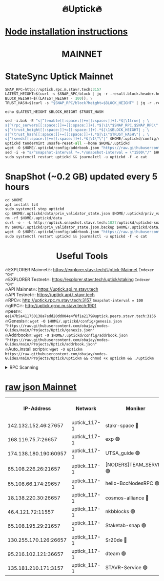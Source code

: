 <h1 align="center"> 🔥Uptick🔥</h1>

[Node installation instructions](https://github.com/obajay/nodes-Guides/tree/main/Projects/Uptick)
=

<h1 align="center"> MAINNET</h1>

# StateSync Uptick Mainnet
```python
SNAP_RPC=http://uptick.rpc.m.stavr.tech:3157
LATEST_HEIGHT=$(curl -s $SNAP_RPC/block | jq -r .result.block.header.height); \
BLOCK_HEIGHT=$((LATEST_HEIGHT - 100)); \
TRUST_HASH=$(curl -s "$SNAP_RPC/block?height=$BLOCK_HEIGHT" | jq -r .result.block_id.hash)

echo $LATEST_HEIGHT $BLOCK_HEIGHT $TRUST_HASH

sed -i.bak -E "s|^(enable[[:space:]]+=[[:space:]]+).*$|\1true| ; \
s|^(rpc_servers[[:space:]]+=[[:space:]]+).*$|\1\"$SNAP_RPC,$SNAP_RPC\"| ; \
s|^(trust_height[[:space:]]+=[[:space:]]+).*$|\1$BLOCK_HEIGHT| ; \
s|^(trust_hash[[:space:]]+=[[:space:]]+).*$|\1\"$TRUST_HASH\"| ; \
s|^(seeds[[:space:]]+=[[:space:]]+).*$|\1\"\"|" $HOME/.uptickd/config/config.toml
uptickd tendermint unsafe-reset-all --home $HOME/.uptickd
wget -O $HOME/.uptickd/config/addrbook.json "https://raw.githubusercontent.com/obajay/nodes-Guides/main/Projects/Uptick/addrbook.json"
sed -i -e "s/^snapshot-interval *=.*/snapshot-interval = \"1500\"/" $HOME/.uptickd/config/app.toml
sudo systemctl restart uptickd && journalctl -u uptickd -f -o cat
```
# SnapShot (~0.2 GB) updated every 5 hours
```python
cd $HOME
apt install lz4
sudo systemctl stop uptickd
cp $HOME/.uptickd/data/priv_validator_state.json $HOME/.uptickd/priv_validator_state.json.backup
rm -rf $HOME/.uptickd/data
curl -o - -L http://uptick.snapshot.stavr.tech:1027/uptickd/uptickd-snap.tar.lz4 | lz4 -c -d - | tar -x -C $HOME/.uptickd --strip-components 2
mv $HOME/.uptickd/priv_validator_state.json.backup $HOME/.uptickd/data/priv_validator_state.json
wget -O $HOME/.uptickd/config/addrbook.json "https://raw.githubusercontent.com/obajay/nodes-Guides/main/Projects/Uptick/addrbook.json"
sudo systemctl restart uptickd && journalctl -u uptickd -f -o cat
```
 <h1 align="center"> Useful Tools</h1>

🔥EXPLORER Mainnet🔥:         https://explorer.stavr.tech/Uptick-Mainnet      `Indexer "ON"` \
🔥EXPLORER Testnet🔥:           https://explorer.stavr.tech/uptick/staking        `Indexer "ON"` \
🔥API Mainnet🔥:                      https://uptick.api.m.stavr.tech \
🔥API Testnet🔥:                        https://uptick.api.t.stavr.tech \
🔥RPC🔥:                                      http://uptick.rpc.m.stavr.tech:3157              `Snapshot-interval = 100` \
🔥gRPC🔥:                                    http://uptick.grpc.m.stavr.tech:1901 \
🔥peer🔥:                                    `ee147b5a411750138a7add20dd004e4f8f1a2179@uptick.peers.stavr.tech:3156` \
🔥Genesis🔥:    ```wget -O $HOME/.uptickd/config/genesis.json "https://raw.githubusercontent.com/obajay/nodes-Guides/main/Projects/Uptick/genesis.json"``` \
🔥Addrbook🔥:    ```wget -O $HOME/.uptickd/config/addrbook.json "https://raw.githubusercontent.com/obajay/nodes-Guides/main/Projects/Uptick/addrbook.json"``` \
🔥Auto_install script🔥: ```wget -O uptickm https://raw.githubusercontent.com/obajay/nodes-Guides/main/Projects/Uptick/uptickm && chmod +x uptickm && ./uptickm```

<details>
<summary>RPC Scanning</summary>

<h2 align="center"> We scan nodes in real time every 4 hours. And we provide the final result of RPC endpoints.
We cannot influence the operation of these nodes in any way. </h2>


```python
If Voting Power is higher than 0 --> then the Node is a validator of the network and may be subject to attack and be a potential threat to the chain.
```
```python
We marked such validators with a red symbol
```

</details>

[raw json Mainnet](https://rpc-check.uptickm.stavr.tech/uptickm/rpc-uptickm-result.json)
=



<table><tr><th>IP-Address</th><th>Network</th><th>Moniker</th><th>Latest Block Height</th><th>Earliest Block Height</th><th>Catching Up</th><th>Tx Index</th><th>Voting Power</th><th>Scan Time</th></tr><tr><td>142.132.152.46:27657</td><td>uptick_117-1</td><td>stakr-space 🔴</td><td>3797989</td><td>1</td><td>False</td><td>on</td><td>557798</td><td>2023-12-06T16:36:24.795279871UTC</td></tr><tr><td>168.119.75.7:26657</td><td>uptick_117-1</td><td>exp 🟢</td><td>3797989</td><td>1</td><td>False</td><td>on</td><td>0</td><td>2023-12-06T16:36:25.047519120UTC</td></tr><tr><td>174.138.180.190:60957</td><td>uptick_117-1</td><td>UTSA_guide 🟢</td><td>3797989</td><td>1907201</td><td>False</td><td>on</td><td>0</td><td>2023-12-06T16:36:24.456427361UTC</td></tr><tr><td>65.108.226.26:21657</td><td>uptick_117-1</td><td>[NODERS]TEAM_SERVICE 🟢</td><td>3797988</td><td>2098001</td><td>False</td><td>on</td><td>0</td><td>2023-12-06T16:36:18.295346899UTC</td></tr><tr><td>65.108.66.174:29657</td><td>uptick_117-1</td><td>hello-BccNodesRPC 🟢</td><td>3797988</td><td>3589001</td><td>False</td><td>on</td><td>0</td><td>2023-12-06T16:36:18.676905658UTC</td></tr><tr><td>18.138.220.30:26657</td><td>uptick_117-1</td><td>cosmos-alliance 🔴</td><td>3797989</td><td>3609001</td><td>False</td><td>on</td><td>2272274</td><td>2023-12-06T16:36:23.764918919UTC</td></tr><tr><td>46.4.121.72:11557</td><td>uptick_117-1</td><td>nkbblocks 🟢</td><td>3797991</td><td>3646625</td><td>False</td><td>on</td><td>0</td><td>2023-12-06T16:36:36.482955556UTC</td></tr><tr><td>65.108.195.29:21657</td><td>uptick_117-1</td><td>Staketab-snap 🟢</td><td>3797991</td><td>3753501</td><td>False</td><td>off</td><td>0</td><td>2023-12-06T16:36:34.167836040UTC</td></tr><tr><td>130.255.170.126:26657</td><td>uptick_117-1</td><td>Sr20de 🔴</td><td>3797989</td><td>3756301</td><td>False</td><td>off</td><td>551528</td><td>2023-12-06T16:36:25.459103694UTC</td></tr><tr><td>95.216.102.121:36657</td><td>uptick_117-1</td><td>dteam 🟢</td><td>3797991</td><td>3785501</td><td>False</td><td>off</td><td>0</td><td>2023-12-06T16:36:36.817717594UTC</td></tr><tr><td>135.181.210.171:3157</td><td>uptick_117-1</td><td>STAVR-Service 🟢</td><td>3797991</td><td>3797501</td><td>False</td><td>on</td><td>0</td><td>2023-12-06T16:36:37.133241814UTC</td></tr></table>